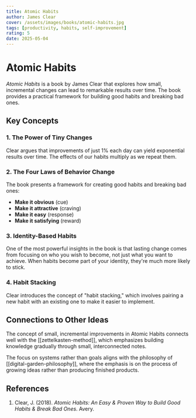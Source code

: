 ```yaml
---
title: Atomic Habits
author: James Clear
cover: /assets/images/books/atomic-habits.jpg
tags: [productivity, habits, self-improvement]
rating: 5
date: 2025-05-04
---
```


# Atomic Habits

*Atomic Habits* is a book by James Clear that explores how small, incremental changes can lead to remarkable results over time. The book provides a practical framework for building good habits and breaking bad ones.

## Key Concepts

### 1. The Power of Tiny Changes

Clear argues that improvements of just 1% each day can yield exponential results over time. The effects of our habits multiply as we repeat them.

### 2. The Four Laws of Behavior Change

The book presents a framework for creating good habits and breaking bad ones:

- **Make it obvious** (cue)
- **Make it attractive** (craving)
- **Make it easy** (response)
- **Make it satisfying** (reward)

### 3. Identity-Based Habits

One of the most powerful insights in the book is that lasting change comes from focusing on who you wish to become, not just what you want to achieve. When habits become part of your identity, they're much more likely to stick.

### 4. Habit Stacking

Clear introduces the concept of "habit stacking," which involves pairing a new habit with an existing one to make it easier to implement.

## Connections to Other Ideas

The concept of small, incremental improvements in Atomic Habits connects well with the [[zettelkasten-method]], which emphasizes building knowledge gradually through small, interconnected notes.

The focus on systems rather than goals aligns with the philosophy of [[digital-garden-philosophy]], where the emphasis is on the process of growing ideas rather than producing finished products.

## References

1. Clear, J. (2018). *Atomic Habits: An Easy & Proven Way to Build Good Habits & Break Bad Ones*. Avery.
